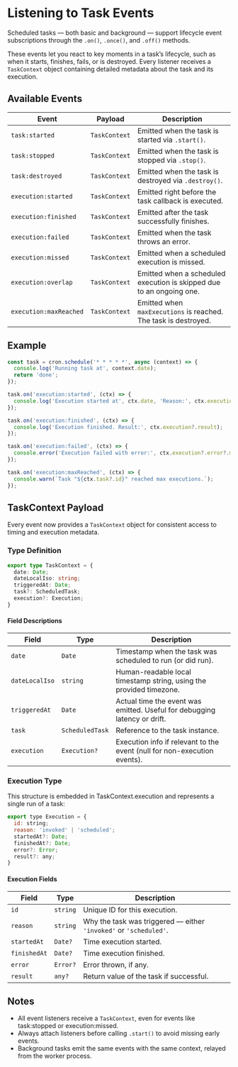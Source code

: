 # Listening to Task Events

Scheduled tasks — both basic and background — support lifecycle event subscriptions through the `.on()`, `.once()`, and `.off()` methods.

These events let you react to key moments in a task’s lifecycle, such as when it starts, finishes, fails, or is destroyed. Every listener receives a `TaskContext` object containing detailed metadata about the task and its execution.

## Available Events

| Event                  | Payload       | Description                                                          |
| ---------------------- | ------------- | -------------------------------------------------------------------- |
| `task:started`         | `TaskContext` | Emitted when the task is started via `.start()`.                     |
| `task:stopped`         | `TaskContext` | Emitted when the task is stopped via `.stop()`.                      |
| `task:destroyed`       | `TaskContext` | Emitted when the task is destroyed via `.destroy()`.                 |
| `execution:started`    | `TaskContext` | Emitted right before the task callback is executed.                  |
| `execution:finished`   | `TaskContext` | Emitted after the task successfully finishes.                        |
| `execution:failed`     | `TaskContext` | Emitted when the task throws an error.                               |
| `execution:missed`     | `TaskContext` | Emitted when a scheduled execution is missed.                        |
| `execution:overlap`    | `TaskContext` | Emitted when a scheduled execution is skipped due to an ongoing one. |
| `execution:maxReached` | `TaskContext` | Emitted when `maxExecutions` is reached. The task is destroyed.      |



## Example

```js
const task = cron.schedule('* * * * *', async (context) => {
  console.log('Running task at', context.date);
  return 'done';
});

task.on('execution:started', (ctx) => {
  console.log('Execution started at', ctx.date, 'Reason:', ctx.execution?.reason);
});

task.on('execution:finished', (ctx) => {
  console.log('Execution finished. Result:', ctx.execution?.result);
});

task.on('execution:failed', (ctx) => {
  console.error('Execution failed with error:', ctx.execution?.error?.message);
});

task.on('execution:maxReached', (ctx) => {
  console.warn(`Task "${ctx.task?.id}" reached max executions.`);
});
```

## TaskContext Payload

Every event now provides a `TaskContext` object for consistent access to timing and execution metadata.

### Type Definition

```ts
export type TaskContext = {
  date: Date;
  dateLocalIso: string;
  triggeredAt: Date;
  task?: ScheduledTask;
  execution?: Execution;
}
```

#### Field Descriptions

| Field          | Type            | Description                                                               |
| -------------- | --------------- | ------------------------------------------------------------------------- |
| `date`         | `Date`          | Timestamp when the task was scheduled to run (or did run).                |
| `dateLocalIso` | `string`        | Human-readable local timestamp string, using the provided timezone.       |
| `triggeredAt`  | `Date`          | Actual time the event was emitted. Useful for debugging latency or drift. |
| `task`         | `ScheduledTask` | Reference to the task instance.                                           |
| `execution`    | `Execution?`    | Execution info if relevant to the event (null for non-execution events).  |


### Execution Type

This structure is embedded in TaskContext.execution and represents a single run of a task:

```js
export type Execution = {
  id: string;
  reason: 'invoked' | 'scheduled';
  startedAt?: Date;
  finishedAt?: Date;
  error?: Error;
  result?: any;
}
```
#### Execution Fields
| Field        | Type     | Description                                                       |
| ------------ | -------- | ----------------------------------------------------------------- |
| `id`         | `string` | Unique ID for this execution.                                     |
| `reason`     | `string` | Why the task was triggered — either `'invoked'` or `'scheduled'`. |
| `startedAt`  | `Date?`  | Time execution started.                                           |
| `finishedAt` | `Date?`  | Time execution finished.                                          |
| `error`      | `Error?` | Error thrown, if any.                                             |
| `result`     | `any?`   | Return value of the task if successful.                           |


## Notes
 - All event listeners receive a `TaskContext`, even for events like task:stopped or execution:missed.
 - Always attach listeners before calling `.start()` to avoid missing early events.
 - Background tasks emit the same events with the same context, relayed from the worker process.